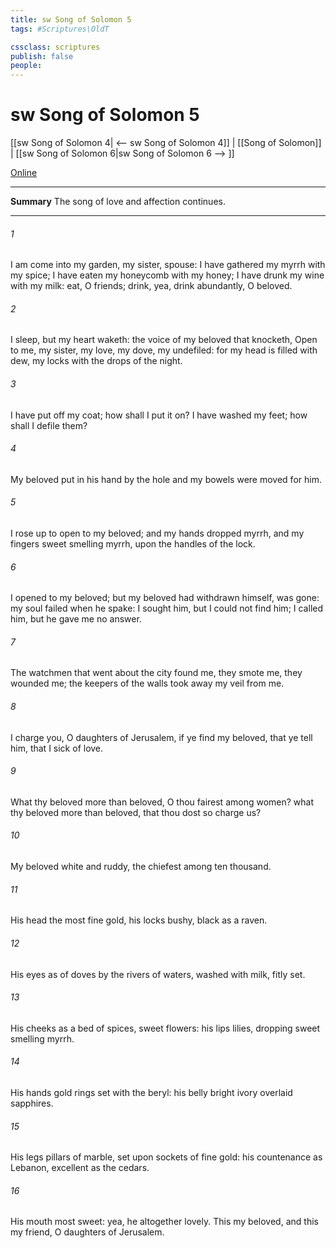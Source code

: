 ```yaml
---
title: sw Song of Solomon 5
tags: #Scriptures\OldT

cssclass: scriptures
publish: false
people:
---
```


# sw Song of Solomon 5
[[sw Song of Solomon 4| <-- sw Song of Solomon 4]] | [[Song of Solomon]] | [[sw Song of Solomon 6|sw Song of Solomon 6 --> ]]

[Online](https://churchofjesuschrist.org/study/scriptures/ot/song/5?lang=eng)

---
__Summary__
The song of love and affection continues.

---
###### 1 
I am come into my garden, my sister,  spouse: I have gathered my myrrh with my spice; I have eaten my honeycomb with my honey; I have drunk my wine with my milk: eat, O friends; drink, yea, drink abundantly, O beloved.

###### 2 
I sleep, but my heart waketh:  the voice of my beloved that knocketh,  Open to me, my sister, my love, my dove, my undefiled: for my head is filled with dew,  my locks with the drops of the night.

###### 3 
I have put off my coat; how shall I put it on? I have washed my feet; how shall I defile them?

###### 4 
My beloved put in his hand by the hole  and my bowels were moved for him.

###### 5 
I rose up to open to my beloved; and my hands dropped  myrrh, and my fingers  sweet smelling myrrh, upon the handles of the lock.

###### 6 
I opened to my beloved; but my beloved had withdrawn himself,  was gone: my soul failed when he spake: I sought him, but I could not find him; I called him, but he gave me no answer.

###### 7 
The watchmen that went about the city found me, they smote me, they wounded me; the keepers of the walls took away my veil from me.

###### 8 
I charge you, O daughters of Jerusalem, if ye find my beloved, that ye tell him, that I  sick of love.

###### 9 
What  thy beloved more than  beloved, O thou fairest among women? what  thy beloved more than  beloved, that thou dost so charge us?

###### 10 
My beloved  white and ruddy, the chiefest among ten thousand.

###### 11 
His head  the most fine gold, his locks  bushy,  black as a raven.

###### 12 
His eyes  as  of doves by the rivers of waters, washed with milk,  fitly set.

###### 13 
His cheeks  as a bed of spices,  sweet flowers: his lips  lilies, dropping sweet smelling myrrh.

###### 14 
His hands  gold rings set with the beryl: his belly  bright ivory overlaid  sapphires.

###### 15 
His legs  pillars of marble, set upon sockets of fine gold: his countenance  as Lebanon, excellent as the cedars.

###### 16 
His mouth  most sweet: yea, he  altogether lovely. This  my beloved, and this  my friend, O daughters of Jerusalem.

